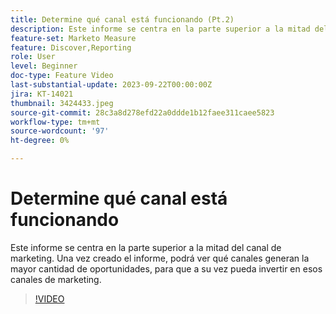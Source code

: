 ```yaml
---
title: Determine qué canal está funcionando (Pt.2)
description: Este informe se centra en la parte superior a la mitad del canal de marketing. Una vez creado el informe, podrá ver qué canales generan la mayor cantidad de oportunidades, para que a su vez pueda invertir en esos canales de marketing.
feature-set: Marketo Measure
feature: Discover,Reporting
role: User
level: Beginner
doc-type: Feature Video
last-substantial-update: 2023-09-22T00:00:00Z
jira: KT-14021
thumbnail: 3424433.jpeg
source-git-commit: 28c3a8d278efd22a0ddde1b12faee311caee5823
workflow-type: tm+mt
source-wordcount: '97'
ht-degree: 0%

---
```



# Determine qué canal está funcionando

Este informe se centra en la parte superior a la mitad del canal de marketing. Una vez creado el informe, podrá ver qué canales generan la mayor cantidad de oportunidades, para que a su vez pueda invertir en esos canales de marketing.

>[!VIDEO](https://video.tv.adobe.com/v/3424433/?learn=on)
